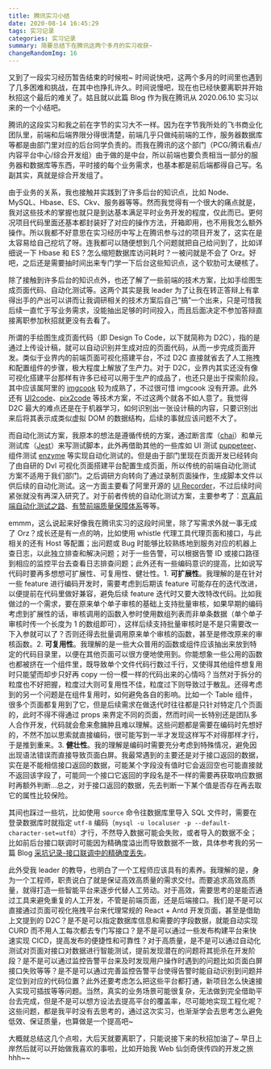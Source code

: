 ```yaml
---
title: 腾讯实习小结
date: 2020-08-14 16:45:29
tags: 实习记录
categories: 实习记录
summary: 简要总结下在腾讯这两个多月的实习收获~
changeRandomImg: 16
---
```


又到了一段实习经历暂告结束的时候啦~ 时间说快吧，这两个多月的时间里也遇到了几多困难和挑战，在其中也挣扎许久。时间说慢吧，现在也已经快要离职并开始秋招这个最后的难关了。姑且就以此篇 Blog 作为我在腾讯从 2020.06.10 实习以来的一个小结吧。

腾讯的这段实习和我之前在字节的实习大不一样。因为在字节我所处的飞书商业化团队里，前端和后端界限分得很清楚，前端几乎只做纯前端的工作，服务器数据库等都是由部门里对应的后台同学负责的。而我在腾讯的这个部门（PCG/腾讯看点/内容平台中心/综合开发组）由于做的是中台，所以前端也要负责相当一部分的服务器和数据库等东西，平时接的每个业务需求，也基本都是前后端都得自己写。名副其实，真就是综合开发组了。

由于业务的关系，我也接触并实践到了许多后台的知识点，比如 Node、MySQL、Hbase、ES、Ckv、服务器等等。然而我觉得有一个很大的痛点就是，我对这些技术的掌握也就只是到达基本满足平时业务开发的程度，仅此而已。更何况项目代码里面还基本都封装好了对应的操作方法，开箱即用，也不用我怎么额外操作。所以我都不好意思在实习经历中写上在腾讯参与过的项目开发了，这实在是太容易给自己挖坑了呀。连我都可以随便想到几个问题就把自己给问到了，比如详细说一下 Hbase 和 ES？怎么缩短数据库访问耗时？一被问就是不会了 Orz。好吧，之后还是需要抽时间出来专门学一下后台这些知识点，这个软肋可太硬核了。

除了接触到许多后台的知识点外，也还了解了一些前端的技术方案，比如手绘图生成页面代码、自动化测试等。这两个其实是我 leader 为了让我在转正答辩上有拿得出手的产出可以讲而让我调研相关的技术方案后自己“搞”一个出来，只是可惜我后续一直忙于写业务需求，没能抽出足够的时间投入，而且后面决定不参加答辩直接离职参加秋招就更没有去看了。

所谓的手绘图生成页面代码（即 Design To Code，以下就简称为 D2C），指的是通过上传设计稿，就可以自动识别并生成对应的页面代码，从而一步完成页面开发。类似于业界内的前端页面可视化搭建平台，不过 D2C 直接就省去了人工拖拽和配置组件的步骤，极大程度上解放了生产力。对于 D2C，业界内其实还没有像可视化搭建平台那样有许多已经可以用于生产的成品了，也还只是出于探索阶段。其中应该属阿里的 [imgcook](https://www.imgcook.com/) 较为成熟了，不过很可惜 imgcook 没有开源。此外还有 [UI2code](https://github.com/ccywch/UI2code)、[pix2code](https://github.com/tonybeltramelli/pix2code) 等技术方案，不过这两个就各不如人意了。我觉得 D2C 最大的难点还是在于机器学习，如何识别出一张设计稿的内容，只要识别出来后将其表示成类似虚拟 DOM 的数据结构，后续的事就应该问题不大了。

而自动化测试方案，我原本的想法是遵循传统的方案，通过断言库（[chai](https://www.chaijs.com/)）和单元测试库（[Jest](https://jestjs.io/zh-Hans/)）来写测试脚本，此外再借助其他的一些库如 UI 测试 [puppeteer](https://zhaoqize.github.io/puppeteer-api-zh_CN/)、组件测试 [enzyme](https://github.com/enzymejs/enzyme) 等实现自动化测试的。但是由于部门里现在页面开发已经转向了由自研的 Dvl 可视化页面搭建平台配置生成页面，所以传统的前端自动化测试方案不适用于我们部门。之后调研方向转向了通过录制页面操作，生成脚本文件以供后续的自动化测试。这一方面主要看了阿里开源的 [UI Recorder](https://github.com/alibaba/uirecorder)，不过后续时间紧张就没有再深入研究了。对于前者传统的自动化测试方案，主要参考了：[京喜前端自动化测试之路](https://aotu.io/notes/2020/05/06/jingxi-automated-testing/index.html)、[有赞前端质量保障体系](https://tech.youzan.com/you-zan-qian-duan-zhi-liang-bao-zheng-ti-xi/)等等。

emmm，这么说起来好像我在腾讯实习的这段时间里，除了写需求外就一事无成了 Orz？成长还是有一点的呐，比如使用 whistle 代理工具代理页面和接口，与此相关的还有 Host 等配置；出问题或 Bug 时能够比较熟练地到服务对应的机器上查日志，以此独立排查和解决问题；对于一些告警，可以根据告警 ID 或接口路径到相应的监控平台去查看日志排查问题；此外还有一些编码意识的提高，比如说写代码时要再多想想可扩展性、可复用性、健壮性。1. **可扩展性**。我理解的是在针对一些 feature 进行编码开发时，需要考虑到后期该 feature 可能存在的迭代改进，以便提前在代码里做好兼容，避免后续 feature 迭代时又要大改特改代码。比如我做过的一个需求，要在原来单个单子审核的基础上支持批量审核，如果早期的编码考虑到扩展性的话，审核调用的函数入参时使用数组列表而非单条数据（单个单子审核时传一个长度为 1 的数组即可），这样后续支持批量审核时是不是只需要改一下入参就可以了？否则还得去批量调用原来单个审核的函数，甚至是修改原来的审核函数。2. **可复用性**。我理解的是一些大众普用的函数或组件应该抽出来放到特定的代码目录里，以便在其他页面可以很方便地使用到。你能想象一些公用的函数也都被挤在一个组件里，既导致单个文件代码行数过千行，又使得其他组件想复用时只能望而却步只好再 copy 一份一模一样的代码出来的心情吗？当然对于拆分的粒度也不好把握，粒度过大则可复用性不佳，粒度过下则导致过于散乱。还得考虑到的另一个问题是在组件复用时，如何避免各自的影响。比如一个 Table 组件，很多个页面都复用到了它，但是后续需求在做迭代时往往都是只针对特定几个页面的，此时不得不得通过 props 来界定不同的页面，然而时间一长特别还是团队多人合作开发，代码就会愈来愈臃肿且难以理解。这些问题都是需要在编码时先想好的，不然不加以思索就直接编码，很可能写到一半才发现这样写不对得那样才行，于是推到重来。3. **健壮性**。我的理解是编码时需要充分考虑到特殊情况，避免因出现语法错误而直接导致页面白屏。我最常遇到的主要还是对于接口返回的数据，实在是不能相信接口返回的数据，可能某个字段没有值时它会返回空也可能直接就不返回该字段了，可能同一个接口它返回的字段名是不一样的需要再获取响应数据时再额外判断...总之，对于接口返回的数据，先去判断一下某个值是否存在再去取它的属性比较保险。

其间也踩过一些坑，比如使用 `source` 命令往数据库里导入 SQL 文件时，需要在登录数据库时就指定 `utf-8` 编码（`mysql -u localuser -p --default-character-set=utf8`）才行，不然导入数据可能会失败，或者导入的数据不全；比如前后台接口联调时可能因为精确度溢出而导致数据不一致，具体参考我的另一篇 Blog [采坑记录-接口联调中的精确度丢失](https://dangosky.github.io/blog/2020/07/30/%E9%87%87%E5%9D%91%E8%AE%B0%E5%BD%95-%E6%8E%A5%E5%8F%A3%E8%81%94%E8%B0%83%E4%B8%AD%E7%9A%84%E7%B2%BE%E7%A1%AE%E5%BA%A6%E4%B8%A2%E5%A4%B1/)。

此外受我 leader 的教导，也明白了一个工程师应该具有的素养。我理解的是，身为一个工程师，职责说白了就是保证高效高质量的需求交付。而要追求高效高质量，就得打造一些智能平台来逐步代替人工劳动。对于高效，需要思考的是能否通过工具来避免重复的人工开发，不管是前端页面，还是后端接口。我们是不是可以直接通过页面可视化拖拽平台来代理常规的 React + Antd 开发页面，甚至是借助上文提到的 D2C？是不是可以指定数据库信息和需要的字段数据，就能自动实现 CURD 而不用人工每次都去专门写接口？是不是可以通过一些发布构建平台来快速实现 CICD，提高发布的便捷性和可靠性？对于高质量，是不是可以通过自动化测试对页面对接口对数据进行智能测试，提前发现潜在的问题将其扼杀在开发阶段？是不是可以通过监控告警平台来及时发现用户操作时遇到的问题比如页面白屏接口失败等等？是不是可以通过完善监控告警平台使得告警时能自动识别到问题并定位到对应的代码位置？此外还要考虑怎么把这些平台都打通，新项目怎么快速接入实现可插拔等等问题。当然，真实的业务场景可能很复杂，无法做到完全借助平台去完成，但是不是可以想方设法去提高平台的覆盖率，尽可能地实现工程化呢？这些问题，都是我平时没有去思考的，通过这次实习，也渐渐学会去思考怎么避免低效、保证质量，也算做是一个提高吧~

大概就总结这几个点啦，大后天就要离职了，只能说接下来的秋招加油了~ 早日上岸然后就可以开始做我喜欢的事啦，比如开始我 Web 仙剑奇侠传四的开发之旅 hhh~~
